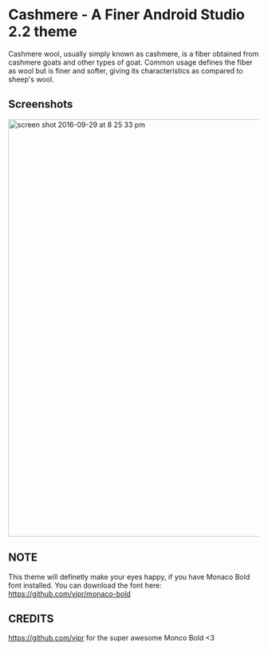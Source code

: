 # Cashmere - A Finer Android Studio 2.2 theme 
Cashmere wool, usually simply known as cashmere, is a fiber obtained from cashmere goats and other types of goat. Common usage defines the fiber as wool but is finer and softer, giving its characteristics as compared to sheep's wool.

## Screenshots
<img width="836" alt="screen shot 2016-09-29 at 8 25 33 pm" src="https://cloud.githubusercontent.com/assets/2950322/18953858/f7d188a8-8682-11e6-9e44-c001a2f1f68b.png">

## NOTE
This theme will definetly make your eyes happy, if you have Monaco Bold font installed. You can download the font here: https://github.com/vjpr/monaco-bold 

## CREDITS
https://github.com/vjpr for the super awesome Monco Bold <3
